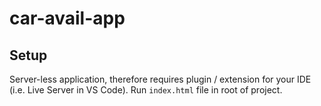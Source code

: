 # car-avail-app

## Setup
Server-less application, therefore requires plugin / extension for your IDE (i.e. Live Server in VS Code). Run `index.html` file in root of project.
